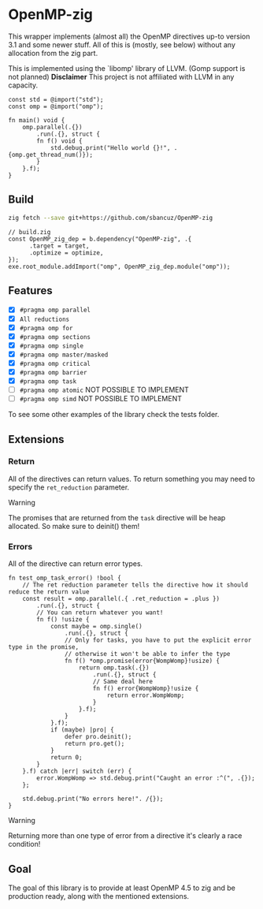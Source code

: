 # OpenMP-zig

This wrapper implements (almost all) the OpenMP directives up-to version 3.1 and some newer stuff.
All of this is (mostly, see below) without any allocation from the zig part.

This is implemented using the `libomp' library of LLVM. (Gomp support is not planned) **Disclaimer** This project is not affiliated with LLVM in any capacity.

```zig
const std = @import("std");
const omp = @import("omp");

fn main() void {
    omp.parallel(.{})
        .run(.{}, struct {
        fn f() void {
            std.debug.print("Hello world {}!", .{omp.get_thread_num()});
        }
    }.f);
}
```

## Build

```sh
zig fetch --save git+https://github.com/sbancuz/OpenMP-zig
```

```zig
// build.zig
const OpenMP_zig_dep = b.dependency("OpenMP-zig", .{
      .target = target,
      .optimize = optimize,
});
exe.root_module.addImport("omp", OpenMP_zig_dep.module("omp"));
```

## Features
- [x] `#pragma omp parallel`
- [x] `All reductions`
- [x] `#pragma omp for`
- [x] `#pragma omp sections`
- [x] `#pragma omp single`
- [x] `#pragma omp master/masked`
- [x] `#pragma omp critical`
- [x] `#pragma omp barrier`
- [x] `#pragma omp task`
- [ ] `#pragma omp atomic` NOT POSSIBLE TO IMPLEMENT
- [ ] `#pragma omp simd` NOT POSSIBLE TO IMPLEMENT

To see some other examples of the library check the tests folder.

## Extensions

### Return

All of the directives can return values. To return something you may need to specify the `ret_reduction` parameter.

> [!WARNING]
> The promises that are returned from the `task` directive will be heap allocated. So make sure to deinit() them!

### Errors

All of the directive can return error types.

```zig
fn test_omp_task_error() !bool {
    // The ret reduction parameter tells the directive how it should reduce the return value
    const result = omp.parallel(.{ .ret_reduction = .plus })
        .run(.{}, struct {
        // You can return whatever you want!
        fn f() !usize {
            const maybe = omp.single()
                .run(.{}, struct {
                // Only for tasks, you have to put the explicit error type in the promise,
                // otherwise it won't be able to infer the type
                fn f() *omp.promise(error{WompWomp}!usize) {
                    return omp.task(.{})
                        .run(.{}, struct {
                        // Same deal here
                        fn f() error{WompWomp}!usize {
                            return error.WompWomp;
                        }
                    }.f);
                }
            }.f);
            if (maybe) |pro| {
                defer pro.deinit();
                return pro.get();
            }
            return 0;
        }
    }.f) catch |err| switch (err) {
        error.WompWomp => std.debug.print("Caught an error :^(", .{});
    };

    std.debug.print("No errors here!". /{});
}
```

> [!WARNING]
> Returning more than one type of error from a directive it's clearly a race condition!

## Goal

The goal of this library is to provide at least OpenMP 4.5 to zig and be production ready, along with the mentioned extensions.
